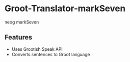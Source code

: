 # Groot-Translator-markSeven
neog markSeven

## Features

- Uses Grootish Speak API
- Converts sentences to Groot language

